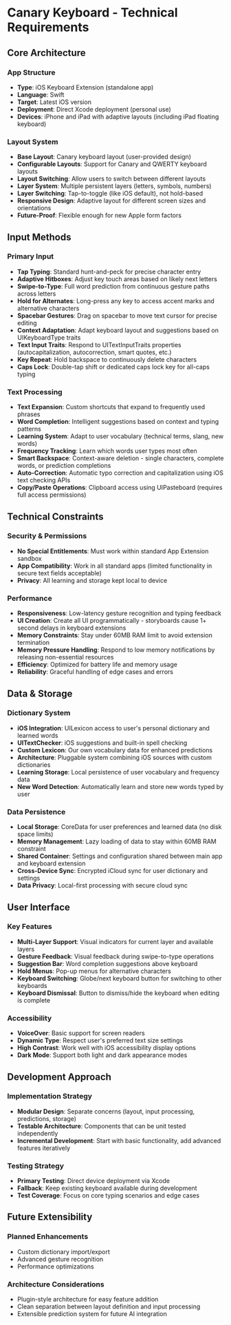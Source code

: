 # Canary Keyboard - Technical Requirements

## Core Architecture

### App Structure
- **Type**: iOS Keyboard Extension (standalone app)
- **Language**: Swift
- **Target**: Latest iOS version
- **Deployment**: Direct Xcode deployment (personal use)
- **Devices**: iPhone and iPad with adaptive layouts (including iPad floating keyboard)

### Layout System
- **Base Layout**: Canary keyboard layout (user-provided design)
- **Configurable Layouts**: Support for Canary and QWERTY keyboard layouts
- **Layout Switching**: Allow users to switch between different layouts
- **Layer System**: Multiple persistent layers (letters, symbols, numbers)
- **Layer Switching**: Tap-to-toggle (like iOS default), not hold-based
- **Responsive Design**: Adaptive layout for different screen sizes and orientations
- **Future-Proof**: Flexible enough for new Apple form factors

## Input Methods

### Primary Input
- **Tap Typing**: Standard hunt-and-peck for precise character entry
- **Adaptive Hitboxes**: Adjust key touch areas based on likely next letters
- **Swipe-to-Type**: Full word prediction from continuous gesture paths across letters
- **Hold for Alternates**: Long-press any key to access accent marks and alternative characters
- **Spacebar Gestures**: Drag on spacebar to move text cursor for precise editing
- **Context Adaptation**: Adapt keyboard layout and suggestions based on UIKeyboardType traits
- **Text Input Traits**: Respond to UITextInputTraits properties (autocapitalization, autocorrection, smart quotes, etc.)
- **Key Repeat**: Hold backspace to continuously delete characters
- **Caps Lock**: Double-tap shift or dedicated caps lock key for all-caps typing

### Text Processing
- **Text Expansion**: Custom shortcuts that expand to frequently used phrases
- **Word Completion**: Intelligent suggestions based on context and typing patterns
- **Learning System**: Adapt to user vocabulary (technical terms, slang, new words)
- **Frequency Tracking**: Learn which words user types most often
- **Smart Backspace**: Context-aware deletion - single characters, complete words, or prediction completions
- **Auto-Correction**: Automatic typo correction and capitalization using iOS text checking APIs
- **Copy/Paste Operations**: Clipboard access using UIPasteboard (requires full access permissions)

## Technical Constraints

### Security & Permissions
- **No Special Entitlements**: Must work within standard App Extension sandbox
- **App Compatibility**: Work in all standard apps (limited functionality in secure text fields acceptable)
- **Privacy**: All learning and storage kept local to device

### Performance
- **Responsiveness**: Low-latency gesture recognition and typing feedback
- **UI Creation**: Create all UI programmatically - storyboards cause 1+ second delays in keyboard extensions
- **Memory Constraints**: Stay under 60MB RAM limit to avoid extension termination
- **Memory Pressure Handling**: Respond to low memory notifications by releasing non-essential resources
- **Efficiency**: Optimized for battery life and memory usage
- **Reliability**: Graceful handling of edge cases and errors

## Data & Storage

### Dictionary System
- **iOS Integration**: UILexicon access to user's personal dictionary and learned words
- **UITextChecker**: iOS suggestions and built-in spell checking
- **Custom Lexicon**: Our own vocabulary data for enhanced predictions
- **Architecture**: Pluggable system combining iOS sources with custom dictionaries
- **Learning Storage**: Local persistence of user vocabulary and frequency data
- **New Word Detection**: Automatically learn and store new words typed by user

### Data Persistence
- **Local Storage**: CoreData for user preferences and learned data (no disk space limits)
- **Memory Management**: Lazy loading of data to stay within 60MB RAM constraint
- **Shared Container**: Settings and configuration shared between main app and keyboard extension
- **Cross-Device Sync**: Encrypted iCloud sync for user dictionary and settings
- **Data Privacy**: Local-first processing with secure cloud sync

## User Interface

### Key Features
- **Multi-Layer Support**: Visual indicators for current layer and available layers
- **Gesture Feedback**: Visual feedback during swipe-to-type operations
- **Suggestion Bar**: Word completion suggestions above keyboard
- **Hold Menus**: Pop-up menus for alternative characters
- **Keyboard Switching**: Globe/next keyboard button for switching to other keyboards
- **Keyboard Dismissal**: Button to dismiss/hide the keyboard when editing is complete

### Accessibility
- **VoiceOver**: Basic support for screen readers
- **Dynamic Type**: Respect user's preferred text size settings
- **High Contrast**: Work well with iOS accessibility display options
- **Dark Mode**: Support both light and dark appearance modes

## Development Approach

### Implementation Strategy
- **Modular Design**: Separate concerns (layout, input processing, predictions, storage)
- **Testable Architecture**: Components that can be unit tested independently
- **Incremental Development**: Start with basic functionality, add advanced features iteratively

### Testing Strategy
- **Primary Testing**: Direct device deployment via Xcode
- **Fallback**: Keep existing keyboard available during development
- **Test Coverage**: Focus on core typing scenarios and edge cases

## Future Extensibility

### Planned Enhancements
- Custom dictionary import/export
- Advanced gesture recognition
- Performance optimizations

### Architecture Considerations
- Plugin-style architecture for easy feature addition
- Clean separation between layout definition and input processing
- Extensible prediction system for future AI integration